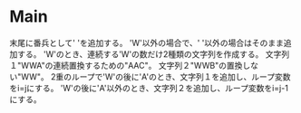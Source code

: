 # Main
末尾に番兵として' 'を追加する。
'W'以外の場合で、' '以外の場合はそのまま追加する。
'W'のとき、連続する'W'の数だけ2種類の文字列を作成する。
文字列１"WWA"の連続置換するための"AAC"。
文字列２"WWB"の置換しない"WW"。
2重のループで'W'の後に'A'のとき、文字列１を追加し、ループ変数をi=jにする。
'W'の後に'A'以外のとき、文字列２を追加し、ループ変数をi=j-1にする。
